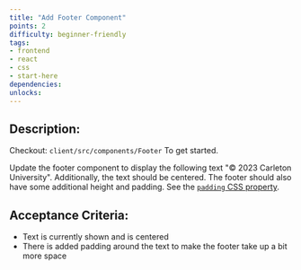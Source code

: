 ```yaml
---
title: "Add Footer Component"
points: 2
difficulty: beginner-friendly
tags: 
- frontend
- react
- css
- start-here
dependencies:
unlocks:
---
```


## Description:

Checkout: `client/src/components/Footer` To get started.

Update the footer component to display the following text "© 2023 Carleton University". Additionally, the text should be centered. The footer should also have some additional height and padding. See the [`padding` CSS property](https://www.w3schools.com/css/css_padding.asp).

## Acceptance Criteria:

- Text is currently shown and is centered 
- There is added padding around the text to make the footer take up a bit more space